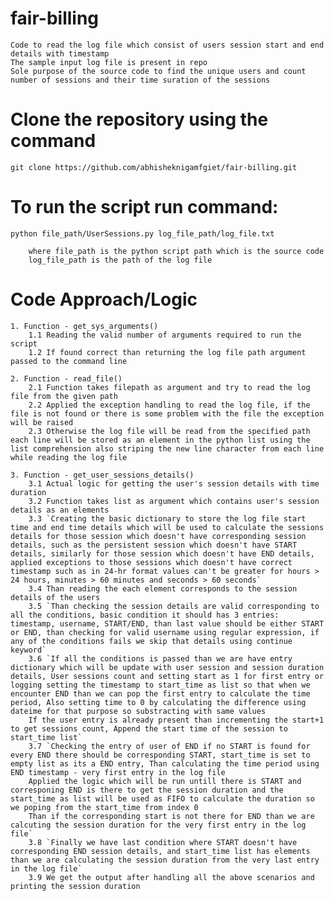 # fair-billing
    Code to read the log file which consist of users session start and end details with timestamp
    The sample input log file is present in repo
    Sole purpose of the source code to find the unique users and count number of sessions and their time suration of the sessions

# Clone the repository using the command
    git clone https://github.com/abhisheknigamfgiet/fair-billing.git

# To run the script run command:
    python file_path/UserSessions.py log_file_path/log_file.txt
        
        where file_path is the python script path which is the source code
        log_file_path is the path of the log file

# Code Approach/Logic
    1. Function - get_sys_arguments()
        1.1 Reading the valid number of arguments required to run the script 
        1.2 If found correct than returning the log file path argument passed to the command line

    2. Function - read_file()
        2.1 Function takes filepath as argument and try to read the log file from the given path
        2.2 Applied the exception handling to read the log file, if the file is not found or there is some problem with the file the exception will be raised
        2.3 Otherwise the log file will be read from the specified path each line will be stored as an element in the python list using the list comprehension also striping the new line character from each line while reading the log file

    3. Function - get_user_sessions_details()
        3.1 Actual logic for getting the user's session details with time duration
        3.2 Function takes list as argument which contains user's session details as an elements
        3.3 `Creating the basic dictionary to store the log file start time and end time details which will be used to calculate the sessions details for those session which doesn't have corresponding session details, such as the persistent session which doesn't have START details, similarly for those session which doesn't have END details, applied exceptions to those sessions which doesn't have correct timestamp such as in 24-hr format values can't be greater for hours > 24 hours, minutes > 60 minutes and seconds > 60 seconds`
        3.4 Than reading the each element corresponds to the session details of the users
        3.5 `Than checking the session details are valid corresponding to all the conditions, basic condition it should has 3 entries: timestamp, username, START/END, than last value should be either START or END, than checking for valid username using regular expression, if any of the conditions fails we skip that details using continue keyword`
        3.6 `If all the conditions is passed than we are have entry dictionary which will be update with user session and session duration details, User sessions count and setting start as 1 for first entry or logging setting the timestamp to start_time as list so that when we encounter END than we can pop the first entry to calculate the time period, Also setting time to 0 by calculating the difference using dateime for that purpose so substracting with same values
        If the user entry is already present than incrementing the start+1 to get sessions count, Append the start time of the session to start_time list`
        3.7 `Checking the entry of user of END if no START is found for every END there should be corresponding START, start_time is set to empty list as its a END entry, Than calculating the time period using END timestamp - very first entry in the log file
        Applied the logic which will be run untill there is START and corresponing END is there to get the session duration and the start_time as list will be used as FIFO to calculate the duration so we poping from the start_time from index 0
        Than if the corresponding start is not there for END than we are calcuting the session duration for the very first entry in the log file`
        3.8 `Finally we have last condition where START doesn't have corresponding END session details, and start_time list has elements than we are calculating the session duration from the very last entry in the log file`
        3.9 We get the output after handling all the above scenarios and printing the session duration

